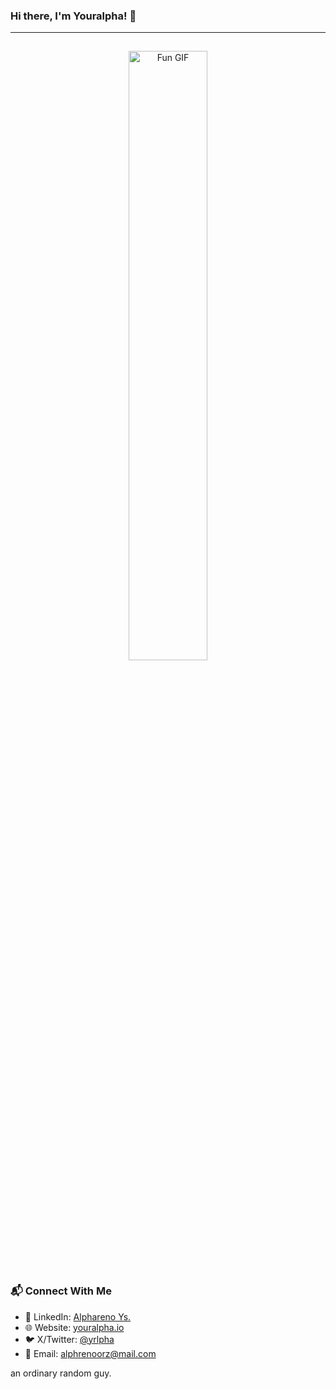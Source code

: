 ### Hi there, I'm Youralpha! 👋

---

<div align="center">
  <img src="https://media.giphy.com/media/pa0dwxL1PinsDeIaQB/giphy.gif?cid=ecf05e47w5x4x4qqhkggpzn2oy4e7piz1fw1l6hfgiy9ieh1&ep=v1_gifs_search&rid=giphy.gif&ct=g" alt="Fun GIF" width="50%" style="margin-top: 15px; border-radius: 10px;" />
</div>

### 📬 Connect With Me
- 💼 LinkedIn: [Alphareno Ys.](https://linkedin.com/in/alphareno-yanuar-syaputra-76210328a)
- 🌐 Website: [youralpha.io](https://alpha.dev)
- 🐦 X/Twitter: [@yrlpha](https://x.com/yrlpha)
- 📧 Email: alphrenoorz@mail.com

an ordinary random guy.
